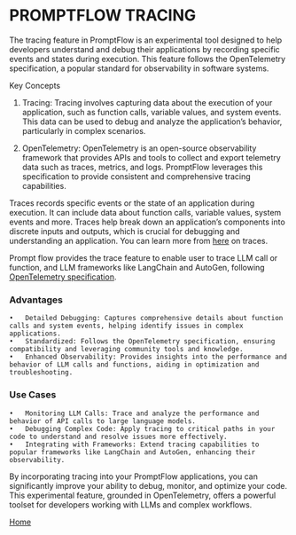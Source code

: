
# PROMPTFLOW TRACING

The tracing feature in PromptFlow is an experimental tool designed to help developers understand and debug their applications by recording specific events and states during execution. This feature follows the OpenTelemetry specification, a popular standard for observability in software systems.

Key Concepts

1.	Tracing:
Tracing involves capturing data about the execution of your application, such as function calls, variable values, and system events. This data can be used to debug and analyze the application’s behavior, particularly in complex scenarios.

2.	OpenTelemetry:
OpenTelemetry is an open-source observability framework that provides APIs and tools to collect and export telemetry data such as traces, metrics, and logs. PromptFlow leverages this specification to provide consistent and comprehensive tracing capabilities.

Traces records specific events or the state of an application during execution. It can include data about function calls, variable values, system events and more. Traces help break down an application’s components into discrete inputs and outputs, which is crucial for debugging and understanding an application. You can learn more from [here](https://opentelemetry.io/docs/concepts/signals/traces/) on traces.

Prompt flow provides the trace feature to enable user to trace LLM call or function, and LLM frameworks like LangChain and AutoGen, following [OpenTelemetry specification](https://opentelemetry.io/docs/specs/otel/).


### Advantages

	•	Detailed Debugging: Captures comprehensive details about function calls and system events, helping identify issues in complex applications.
	•	Standardized: Follows the OpenTelemetry specification, ensuring compatibility and leveraging community tools and knowledge.
	•	Enhanced Observability: Provides insights into the performance and behavior of LLM calls and functions, aiding in optimization and troubleshooting.

### Use Cases

	•	Monitoring LLM Calls: Trace and analyze the performance and behavior of API calls to large language models.
	•	Debugging Complex Code: Apply tracing to critical paths in your code to understand and resolve issues more effectively.
	•	Integrating with Frameworks: Extend tracing capabilities to popular frameworks like LangChain and AutoGen, enhancing their observability.

By incorporating tracing into your PromptFlow applications, you can significantly improve your ability to debug, monitor, and optimize your code. This experimental feature, grounded in OpenTelemetry, offers a powerful toolset for developers working with LLMs and complex workflows.

[Home](../../../README.md)